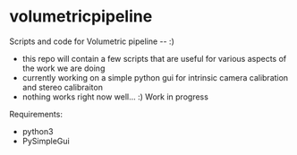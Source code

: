 # volumetricpipeline
Scripts and code for Volumetric pipeline
-- :)

- this repo will contain a few scripts that are useful for various aspects of the work we are doing 
- currently working on a simple python gui for intrinsic camera calibration and stereo calibraiton
- nothing works right now well... :) Work in progress


Requirements:
- python3
- PySimpleGui

